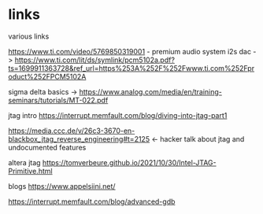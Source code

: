 # links
various links

https://www.ti.com/video/5769850319001 - premium audio system
i2s dac -> https://www.ti.com/lit/ds/symlink/pcm5102a.pdf?ts=1699911363728&ref_url=https%253A%252F%252Fwww.ti.com%252Fproduct%252FPCM5102A

sigma delta basics -> https://www.analog.com/media/en/training-seminars/tutorials/MT-022.pdf

jtag intro
https://interrupt.memfault.com/blog/diving-into-jtag-part1

https://media.ccc.de/v/26c3-3670-en-blackbox_jtag_reverse_engineering#t=2125 <- hacker talk about jtag and undocumented features

altera jtag
https://tomverbeure.github.io/2021/10/30/Intel-JTAG-Primitive.html

blogs
https://www.appelsiini.net/


https://interrupt.memfault.com/blog/advanced-gdb

